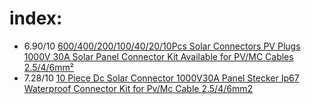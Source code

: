 # index:
- 6.90/10 [600/400/200/100/40/20/10Pcs Solar Connectors PV Plugs 1000V 30A Solar Panel Connector Kit Available for PV/MC Cables 2.5/4/6mm²](https://www.aliexpress.us/item/3256808502493315.html)
- 7.28/10 [10 Piece Dc Solar Connector 1000V30A Panel Stecker Ip67 Waterproof Connector Kit for Pv/Mc Cable 2.5/4/6mm2](https://www.aliexpress.us/item/3256807562993726.html)

